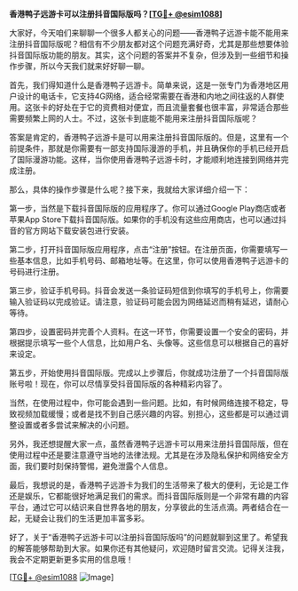 **香港鸭子远游卡可以注册抖音国际版吗？[[TG💪+ @esim1088](https://t.me/s/esim1088)]**

大家好，今天咱们来聊聊一个很多人都关心的问题——香港鸭子远游卡能不能用来注册抖音国际版呢？相信有不少朋友都对这个问题充满好奇，尤其是那些想要体验抖音国际版功能的朋友。其实，这个问题的答案并不复杂，但涉及到一些细节和操作步骤，所以今天我们就来好好聊一聊。

首先，我们得知道什么是香港鸭子远游卡。简单来说，这是一张专门为香港地区用户设计的电话卡，它支持4G网络，适合经常需要在香港和内地之间往返的人群使用。这张卡的好处在于它的资费相对便宜，而且流量套餐也很丰富，非常适合那些需要频繁上网的人士。不过，这张卡到底能不能用来注册抖音国际版呢？

答案是肯定的，香港鸭子远游卡是可以用来注册抖音国际版的。但是，这里有一个前提条件，那就是你需要有一部支持国际漫游的手机，并且确保你的手机已经开启了国际漫游功能。这样，当你使用香港鸭子远游卡时，才能顺利地连接到网络并完成注册。

那么，具体的操作步骤是什么呢？接下来，我就给大家详细介绍一下：

第一步，当然是下载抖音国际版的应用程序了。你可以通过Google Play商店或者苹果App Store下载抖音国际版。如果你的手机没有这些应用商店，也可以通过抖音的官方网站下载安装包进行安装。

第二步，打开抖音国际版应用程序，点击“注册”按钮。在注册页面，你需要填写一些基本信息，比如手机号码、邮箱地址等。在这里，你可以使用香港鸭子远游卡的号码进行注册。

第三步，验证手机号码。抖音会发送一条验证码短信到你填写的手机号上，你需要输入验证码以完成验证。请注意，验证码可能会因为网络延迟而稍有延迟，请耐心等待。

第四步，设置密码并完善个人资料。在这一环节，你需要设置一个安全的密码，并根据提示填写一些个人信息，比如用户名、头像等。这些信息可以根据自己的喜好来设定。

第五步，开始使用抖音国际版。完成以上步骤后，你就成功注册了一个抖音国际版账号啦！现在，你可以尽情享受抖音国际版的各种精彩内容了。

当然，在使用过程中，你可能会遇到一些问题。比如，有时候网络连接不稳定，导致视频加载缓慢；或者是找不到自己感兴趣的内容。别担心，这些都是可以通过调整设置或者多尝试来解决的小问题。

另外，我还想提醒大家一点，虽然香港鸭子远游卡可以用来注册抖音国际版，但在使用过程中还是要注意遵守当地的法律法规。尤其是在涉及隐私保护和网络安全方面，我们要时刻保持警惕，避免泄露个人信息。

最后，我想说的是，香港鸭子远游卡为我们的生活带来了极大的便利，无论是工作还是娱乐，它都能很好地满足我们的需求。而抖音国际版则是一个非常有趣的内容平台，通过它可以结识来自世界各地的朋友，分享彼此的生活点滴。两者结合在一起，无疑会让我们的生活更加丰富多彩。

好了，关于“香港鸭子远游卡可以注册抖音国际版吗”的问题就聊到这里了。希望我的解答能够帮助到大家。如果你还有其他疑问，欢迎随时留言交流。记得关注我，我会不定期更新更多实用的信息哦！

[[TG💪+ @esim1088](https://t.me/s/esim1088) ![Image](https://i.postimg.cc/4NQfJmqS/Snipaste-2025-05-13-00-14-12.png)]